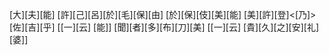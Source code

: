 [大][夫][能] [許][己][呂][於][毛][保][由] [於][保][伎][美][能] [美][許][登]<[乃]>[佐][吉][乎] [[一][云] [能]] [聞][者][多][布][刀][美] [[一][云] [貴][久][之][安][礼][婆]]
